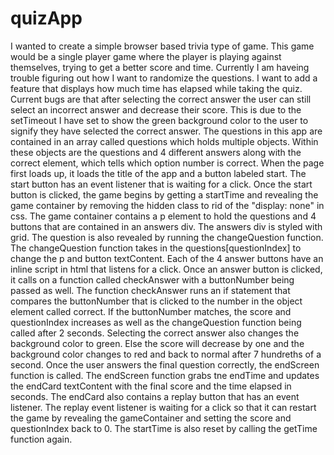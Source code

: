 # quizApp
I wanted to create a simple browser based trivia type of game. This game would be a single player game where the player is playing against themselves, trying to get a better score and time. Currently I am haveing trouble figuring out how I want to randomize the questions. I want to add a feature that displays how much time has elapsed while taking the quiz. Current bugs are that after selecting the correct answer the user can still select an incorrect answer and decrease their score. This is due to the setTimeout I have set to show the green background color to the user to signify they have selected the correct answer. The questions in this app are contained in an array called questions which holds multiple objects. Within these objects are the questions and 4 different answers along with the correct element, which tells which option number is correct. When the page first loads up, it loads the title of the app and a button labeled start. The start button has an event listener that is waiting for a click. Once the start button is clicked, the game begins by getting a startTime and revealing the game container by removing the hidden class to rid of the "display: none" in css. The game container contains a p element to hold the questions and 4 buttons that are contained in an answers div. The answers div is styled with grid. The question is also revealed by running the changeQuestion function. The changeQuestion function takes in the questions[questionIndex] to change the p and button textContent. Each of the 4 answer buttons have an inline script in html that listens for a click. Once an answer button is clicked, it calls on a function called checkAnswer with a buttonNumber being passed as well. The function checkAnswer runs an if statement that compares the buttonNumber that is clicked to the number in the object element called correct. If the buttonNumber matches, the score and questionIndex increases as well as the changeQuestion function being called after 2 seconds. Selecting the correct answer also changes the background color to green.  Else the score will decrease by one and the background color changes to red and back to normal after 7 hundreths of a second. Once the user answers the final question correctly, the endScreen function is called. The endScreen function grabs tne endTime and updates the endCard textContent with the final score and the time elapsed in seconds. The endCard also contains a replay button that has an event listener. The replay event listener is waiting for a click so that it can restart the game by revealing the gameContainer and setting the score and questionIndex back to 0. The startTime is also reset by calling the getTime function again. 